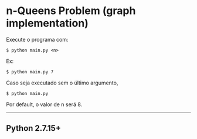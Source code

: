 # n-Queens Problem (graph implementation)

Execute o programa com:
```
$ python main.py <n>
```

Ex:
```
$ python main.py 7
```

Caso seja executado sem o último argumento,
```
$ python main.py
```
Por default, o valor de n será 8.


---------------
Python 2.7.15+
---------------
